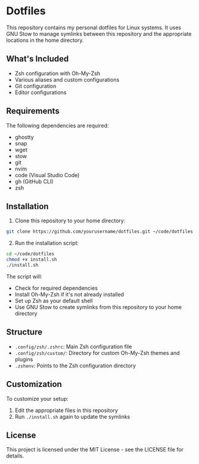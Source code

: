 # Dotfiles

This repository contains my personal dotfiles for Linux systems. It uses GNU Stow to manage symlinks between this repository and the appropriate locations in the home directory.

## What's Included

- Zsh configuration with Oh-My-Zsh
- Various aliases and custom configurations
- Git configuration
- Editor configurations

## Requirements

The following dependencies are required:

- ghostty
- snap
- wget
- stow
- git
- nvim
- code (Visual Studio Code)
- gh (GitHub CLI)
- zsh

## Installation

1. Clone this repository to your home directory:

```bash
git clone https://github.com/yourusername/dotfiles.git ~/code/dotfiles
```

2. Run the installation script:

```bash
cd ~/code/dotfiles
chmod +x install.sh
./install.sh
```

The script will:

- Check for required dependencies
- Install Oh-My-Zsh if it's not already installed
- Set up Zsh as your default shell
- Use GNU Stow to create symlinks from this repository to your home directory

## Structure

- `.config/zsh/.zshrc`: Main Zsh configuration file
- `.config/zsh/custom/`: Directory for custom Oh-My-Zsh themes and plugins
- `.zshenv`: Points to the Zsh configuration directory

## Customization

To customize your setup:

1. Edit the appropriate files in this repository
2. Run `./install.sh` again to update the symlinks

## License

This project is licensed under the MIT License - see the LICENSE file for details.
